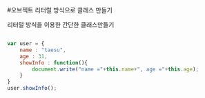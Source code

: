 #오브젝트 리터럴 방식으로 클래스 만들기

리터럴 방식을 이용한 간단한 클래스만들기

```javascript 

var user = {
	name : "taesu",
	age : 31,
	showInfo : function(){
		document.write("name ="+this.name+", age ="+this.age);
	}
}
user.showInfo();

```